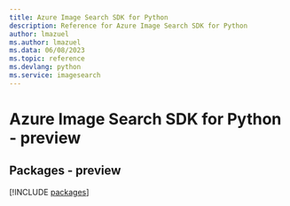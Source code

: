 ```yaml
---
title: Azure Image Search SDK for Python
description: Reference for Azure Image Search SDK for Python
author: lmazuel
ms.author: lmazuel
ms.data: 06/08/2023
ms.topic: reference
ms.devlang: python
ms.service: imagesearch
---
```

# Azure Image Search SDK for Python - preview
## Packages - preview
[!INCLUDE [packages](image-search-index.md)]
